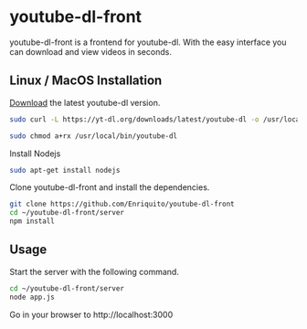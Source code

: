 # youtube-dl-front

youtube-dl-front is a frontend for youtube-dl. With the easy interface you can download and view videos in seconds.

## Linux / MacOS Installation

[Download](http://ytdl-org.github.io/youtube-dl/download.html) the latest youtube-dl version.

```bash
sudo curl -L https://yt-dl.org/downloads/latest/youtube-dl -o /usr/local/bin/youtube-dl

sudo chmod a+rx /usr/local/bin/youtube-dl
```
Install Nodejs
```bash
sudo apt-get install nodejs
```
Clone youtube-dl-front and install the dependencies.

```bash
git clone https://github.com/Enriquito/youtube-dl-front
cd ~/youtube-dl-front/server
npm install
```

## Usage

Start the server with the following command.

```bash
cd ~/youtube-dl-front/server
node app.js
```
Go in your browser to http://localhost:3000
